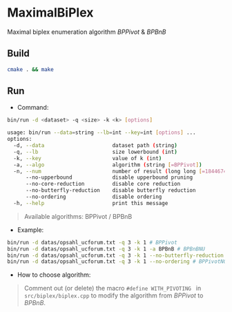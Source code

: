 # MaximalBiPlex
Maximal biplex enumeration algorithm $BPPivot$ & $BPBnB$


## Build
```bash
cmake . && make
```

## Run

- Command: 

```bash
bin/run -d <dataset> -q <size> -k <k> [options]

usage: bin/run --data=string --lb=int --key=int [options] ...
options:
  -d, --data                      dataset path (string)
  -q, --lb                        size lowerbound (int)
  -k, --key                       value of k (int)
  -a, --algo                      algorithm (string [=BPPivot])
  -n, --num                       number of result (long long [=18446744073709551615])
      --no-upperbound             disable upperbound pruning
      --no-core-reduction         disable core reduction
      --no-butterfly-reduction    disable butterfly reduction
      --no-ordering               disable ordering
  -h, --help                      print this message

```
> Available algorithms: BPPivot / BPBnB
- Example:

```bash
bin/run -d datas/opsahl_ucforum.txt -q 3 -k 1 # BPPivot
bin/run -d datas/opsahl_ucforum.txt -q 3 -k 1 -a BPBnB # BPBnBNU
bin/run -d datas/opsahl_ucforum.txt -q 3 -k 1 --no-butterfly-reduction # BPPivotC
bin/run -d datas/opsahl_ucforum.txt -q 3 -k 1 --no-ordering # BPPivotNO
```

- How to choose algorithm:

> Comment out (or delete) the macro `#define WITH_PIVOTING ` in `src/biplex/biplex.cpp` to modify the algorithm from $BPPivot$ to $BPBnB$.

